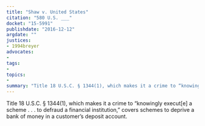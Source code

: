 ```yaml
---
title: "Shaw v. United States"
citation: "580 U.S. ___"
docket: "15-5991"
publishdate: "2016-12-12"
argdate: ""
justices:
- 1994breyer
advocates:
- 
tags:
- 
topics:
- 
summary: "Title 18 U.S.C. § 1344(1), which makes it a crime to “knowingly execut[e] a scheme . . . to defraud a financial institution,” covers schemes to deprive a bank of money in a customer’s deposit account."
---
```

Title 18 U.S.C. § 1344(1), which makes it a crime to “knowingly execut[e] a scheme . . . to defraud a financial institution,” covers schemes to deprive a bank of money in a customer’s deposit account.

